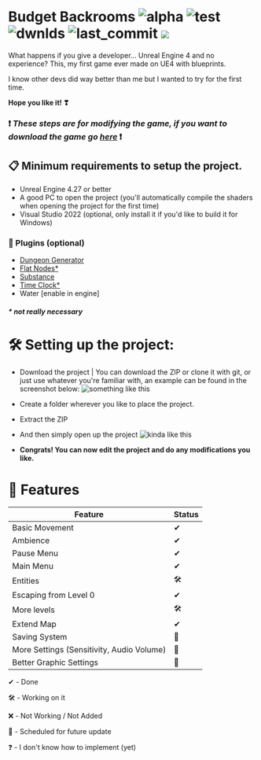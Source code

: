 # Budget Backrooms ![alpha](https://img.shields.io/github/v/release/DavidJoacaRo/Budget-Backrooms) ![test](https://img.shields.io/github/repo-size/DavidJoacaRo/Budget-Backrooms) ![dwnlds](https://img.shields.io/github/downloads/DavidJoacaRo/Budget-Backrooms/total) ![last_commit](https://img.shields.io/github/last-commit/DavidJoacaRo/Budget-Backrooms/main) [![](https://dcbadge.vercel.app/api/server/WVuTB56ag4?style=flat&theme=default-inverted)](https://discord.gg/WVuTB56ag4)
What happens if you give a developer... Unreal Engine 4 and no experience? This, my first game ever made on UE4 with blueprints.

I know other devs did way better than me but I wanted to try for the first time.

**Hope you like it! ❣**

### ❗ **_These steps are for modifying the game, if you want to download the game go [here](https://github.com/DavidJoacaRo/Budget-Backrooms/releases)_** ❗

## 📋 Minimum requirements to setup the project.

* Unreal Engine 4.27 or better
* A good PC to open the project (you'll automatically compile the shaders when opening the project for the first time)
* Visual Studio 2022 (optional, only install it if you'd like to build it for Windows)

### 🔌 Plugins (optional)

* [Dungeon Generator](https://www.unrealengine.com/marketplace/en-US/product/dungeon-generator-02)
* [Flat Nodes*](https://www.unrealengine.com/marketplace/en-US/product/flat-nodes)
* [Substance](https://www.unrealengine.com/marketplace/en-US/product/substance-plugin)
* [Time Clock*](https://www.unrealengine.com/marketplace/en-US/product/time-clock)
* Water [enable in engine]
##### * not really necessary


# 🛠 Setting up the project:

* Download the project | You can download the ZIP or clone it with git, or just use whatever you're familiar with, an example can be found in the screenshot below: ![something like this](https://cdn.upload.systems/uploads/qRf7X7qy.png)



* Create a folder wherever you like to place the project.
* Extract the ZIP
* And then simply open up the project ![kinda like this](https://cdn.upload.systems/uploads/rlCjlmMr.png)



* **Congrats! You can now edit the project and do any modifications you like.**

# 📔 Features

|Feature|Status|
|---|---|
|Basic Movement| ✔
|Ambience| ✔
|Pause Menu|✔
|Main Menu|✔
|Entities|🛠
|Escaping from Level 0|✔
|More levels|🛠
|Extend Map|✔
|Saving System|📅
|More Settings (Sensitivity, Audio Volume)|📅
|Better Graphic Settings|📅


✔ - Done

🛠 - Working on it

❌ - Not Working / Not Added

📅 - Scheduled for future update

❓ - I don't know how to implement (yet)
